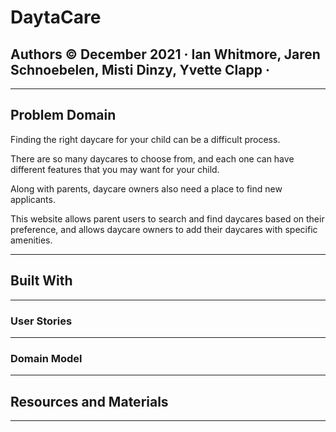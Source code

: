 # DaytaCare

## Authors © December 2021 &middot; Ian Whitmore, Jaren Schnoebelen, Misti Dinzy, Yvette Clapp &middot;

---

## Problem Domain

Finding the right daycare for your child can be a difficult process.

There are so many daycares to choose from, and each one can have different features that you may want for your child.

Along with parents, daycare owners also need a place to find new applicants.

This website allows parent users to search and find daycares based on their preference, and allows daycare owners to add their daycares with specific amenities.

---

## Built With

---

### User Stories

---

### Domain Model

---

## Resources and Materials

---
